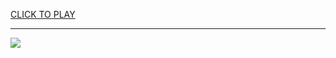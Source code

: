 
<a href="https://premium76.site?title=new_hunger_games_the_ballad_of_songbirds_and_snakes_cast&ref=12M">CLICK TO PLAY</a></h3>
<hr>

<a href="https://premium76.site?title=new_hunger_games_the_ballad_of_songbirds_and_snakes_cast&ref=12M"><img src="https://clearcache.store/games.png"></a>



